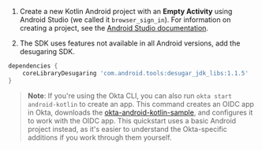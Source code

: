 1. Create a new Kotlin Android project with an **Empty Activity** using Android Studio (we called it `browser_sign_in`). For information on creating a project, see the [Android Studio documentation](https://developer.android.com/training/basics/firstapp/creating-project).

2. The SDK uses features not available in all Android versions, add the desugaring SDK.

```gradle
dependencies {
    coreLibraryDesugaring 'com.android.tools:desugar_jdk_libs:1.1.5'
}
```

> **Note**: If you're using the Okta CLI, you can also run `okta start android-kotlin` to create an app. This command creates an OIDC app in Okta, downloads the [okta-android-kotlin-sample](https://github.com/okta-samples/okta-android-kotlin-sample), and configures it to work with the OIDC app. This quickstart uses a basic Android project instead, as it's easier to understand the Okta-specific additions if you work through them yourself.
